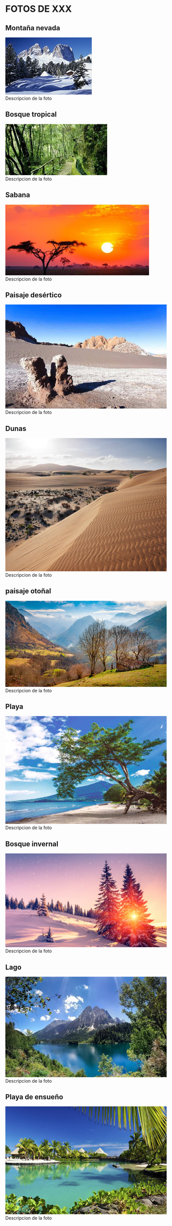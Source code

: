 # FOTOS DE XXX
## Montaña nevada
![imagen 1](./fotos/foto1.jpg)
<br>Descripcion de la foto

## Bosque tropical
![imagen 2](./fotos/foto2.jpg)
<br>Descripcion de la foto

## Sabana
![imagen 3](./fotos/foto3.jpeg)
<br>Descripcion de la foto

## Paisaje desértico
![imagen 4](./fotos/foto4.jpg)
<br>Descripcion de la foto

## Dunas
![imagen 5](./fotos/foto5.jpg)
<br>Descripcion de la foto

## paisaje otoñal
![imagen 6](./fotos/foto6.jpg)
<br>Descripcion de la foto

## Playa
![imagen 7](./fotos/foto7.jpg)
<br>Descripcion de la foto

## Bosque invernal
![imagen 8](./fotos/foto8.png)
<br>Descripcion de la foto

## Lago
![imagen 9](./fotos/foto9.jpg)
<br>Descripcion de la foto

## Playa de ensueño
![imagen 10](./fotos/foto10.jpg)
<br>Descripcion de la foto
